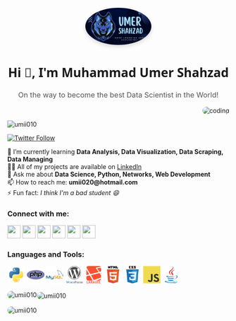 <!-- Enhanced GitHub README Profile -->

<!-- Logo Image -->
<p align="center">
  <img src="https://github.com/Umii010/Umii010/blob/main/WhatsApp%20Image%202023-01-25%20at%209.57.49%20AM.jpeg" alt="logo" width="150" style="border-radius: 50%; box-shadow: 0 4px 10px rgba(0,0,0,0.15);">
</p>

<!-- Header Text -->
<h1 align="center" style="font-family: 'Segoe UI', Tahoma, Geneva, Verdana, sans-serif;">Hi 👋, I'm Muhammad Umer Shahzad</h1>
<h3 align="center" style="font-weight: normal; color: #555;">On the way to become the best Data Scientist in the World!</h3>

<!-- Coding GIF -->
<p align="right">
  <img src="https://media2.giphy.com/media/lP8xu5t2DLGG045H8F/giphy.gif?cid=6c09b952da947dc88d26a07ea636461d7c5b26e0c1ebf602&rid=giphy.gif&ct=s" alt="coding" width="350" style="border-radius: 10px;">
</p>

<!-- Profile Views -->
<p align="left">
  <img src="https://komarev.com/ghpvc/?username=umii010&label=Profile%20views&color=0e75b6&style=flat" alt="umii010" />
</p>

<!-- Twitter Badge -->
<p align="left">
  <a href="https://twitter.com/umers_00" target="_blank">
    <img src="https://img.shields.io/twitter/follow/umers_00?logo=twitter&style=for-the-badge" alt="Twitter Follow" />
  </a>
</p>

<!-- About Section -->
<ul style="list-style-type: none; padding-left: 0;">
  <li>🌱 I’m currently learning <strong>Data Analysis, Data Visualization, Data Scraping, Data Managing</strong></li>
  <li>👨‍💻 All of my projects are available on <a href="https://www.linkedin.com/in/umer-shahzad-a94321212">LinkedIn</a></li>
  <li>💬 Ask me about <strong>Data Science, Python, Networks, Web Development</strong></li>
  <li>📫 How to reach me: <strong>umii020@hotmail.com</strong></li>
  <li>⚡ Fun fact: <em>I think I'm a bad student 😄</em></li>
</ul>

<!-- Connect Section -->
<h3 align="left">Connect with me:</h3>
<p align="left">
  <a href="https://twitter.com/umers_00" target="_blank"><img src="https://raw.githubusercontent.com/rahuldkjain/github-profile-readme-generator/master/src/images/icons/Social/twitter.svg" width="30" height="30" style="transition: transform 0.3s;" onmouseover="this.style.transform='scale(1.2)'" onmouseout="this.style.transform='scale(1)'" /></a>
  <a href="https://www.linkedin.com/in/umer-shahzad-a94321212" target="_blank"><img src="https://raw.githubusercontent.com/rahuldkjain/github-profile-readme-generator/master/src/images/icons/Social/linked-in-alt.svg" width="30" height="30" /></a>
  <a href="https://www.kaggle.com/umers001" target="_blank"><img src="https://raw.githubusercontent.com/rahuldkjain/github-profile-readme-generator/master/src/images/icons/Social/kaggle.svg" width="30" height="30" /></a>
  <a href="https://www.facebook.com/profile.php?id=100041949661359" target="_blank"><img src="https://raw.githubusercontent.com/rahuldkjain/github-profile-readme-generator/master/src/images/icons/Social/facebook.svg" width="30" height="30" /></a>
  <a href="https://instagram.com/umer.023" target="_blank"><img src="https://raw.githubusercontent.com/rahuldkjain/github-profile-readme-generator/master/src/images/icons/Social/instagram.svg" width="30" height="30" /></a>
  <a href="https://www.youtube.com/channel/ucmrbl6rekckgu4c9czl_uxq" target="_blank"><img src="https://raw.githubusercontent.com/rahuldkjain/github-profile-readme-generator/master/src/images/icons/Social/youtube.svg" width="30" height="30" /></a>
</p>

<!-- Skills Section -->
<h3 align="left">Languages and Tools:</h3>
<p align="left">
  <img src="https://raw.githubusercontent.com/devicons/devicon/master/icons/python/python-original.svg" width="40" height="40" />
  <img src="https://raw.githubusercontent.com/devicons/devicon/master/icons/php/php-original.svg" width="40" height="40" />
  <img src="https://raw.githubusercontent.com/devicons/devicon/master/icons/mysql/mysql-original-wordmark.svg" width="40" height="40" />
  <img src="https://raw.githubusercontent.com/devicons/devicon/master/icons/wordpress/wordpress-original.svg" width="40" height="40" />
  <img src="https://raw.githubusercontent.com/devicons/devicon/master/icons/laravel/laravel-plain-wordmark.svg" width="40" height="40" />
  <img src="https://raw.githubusercontent.com/devicons/devicon/master/icons/html5/html5-original-wordmark.svg" width="40" height="40" />
  <img src="https://raw.githubusercontent.com/devicons/devicon/master/icons/css3/css3-original-wordmark.svg" width="40" height="40" />
  <img src="https://raw.githubusercontent.com/devicons/devicon/master/icons/javascript/javascript-original.svg" width="40" height="40" />
  <img src="https://raw.githubusercontent.com/devicons/devicon/master/icons/java/java-original.svg" width="40" height="40" />
</p>

<!-- GitHub Stats -->
<p>
  <img align="left" src="https://github-readme-stats.vercel.app/api/top-langs?username=umii010&show_icons=true&locale=en&layout=compact" alt="umii010" style="max-width: 45%; border-radius: 10px;"/>
</p>
<p>
  <img align="center" src="https://github-readme-stats.vercel.app/api?username=umii010&show_icons=true&locale=en" alt="umii010" style="border-radius: 10px;"/>
</p>
<p>
  <img align="center" src="https://github-readme-streak-stats.herokuapp.com/?user=umii010&" alt="umii010" style="border-radius: 10px;"/>
</p>

<!-- Optional: Add animated transitions, progress bars, or achievements later -->

